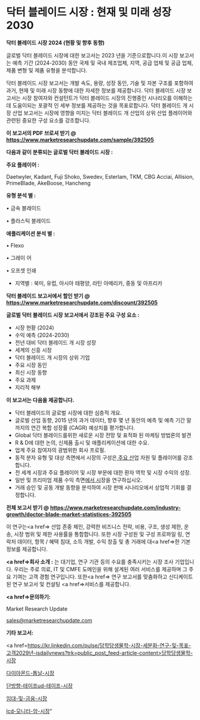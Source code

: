 # 닥터 블레이드 시장 : 현재 및 미래 성장 2030

<strong>닥터 블레이드 시장 2024 (현황 및 향후 동향)</strong>

글로벌 닥터 블레이드 시장에 대한 보고서는 2023 년을 기준으로합니다.이 시장 보고서는 예측 기간 (2024-2030) 동안 국제 및 국내 제조업체, 지역, 공급 업체 및 공급 업체, 제품 변형 및 제품 유형을 분석합니다.

닥터 블레이드 시장 보고서는 개발 속도, 용량, 성장 동인, 기술 및 자본 구조를 포함하여 과거, 현재 및 미래 시장 동향에 대한 자세한 정보를 제공합니다. 닥터 블레이드 시장 보고서는 시장 참여자와 컨설턴트가 닥터 블레이드 시장의 진행중인 시나리오를 이해하는 데 도움이되는 포괄적 인 세부 정보를 제공하는 것을 목표로합니다. 닥터 블레이드 개 시장 산업 보고서는 시장에 영향을 미치는 닥터 블레이드 개 산업의 상위 산업 플레이어와 관련된 중요한 구성 요소를 강조합니다.



<strong>이 보고서의 PDF 브로셔 받기 @ <a href=https://www.marketresearchupdate.com/sample/392505>https://www.marketresearchupdate.com/sample/392505</a></strong>



<strong>다음과 같이 분류되는 글로벌 닥터 블레이드 시장 :</strong>



<strong>주요 플레이어 :</strong>

Daetwyler, Kadant, Fuji Shoko, Swedev, Esterlam, TKM, CBG Acciai, Allision, PrimeBlade, AkeBoose, Hancheng



<strong>유형 분석 별 :</strong>

• 금속 블레이드

• 플라스틱 블레이드



<strong>애플리케이션 분석 별 :</strong>

• Flexo

• 그레이 어

• 오프셋 인쇄

<ul>
  <li>지역별 : 북미, 유럽, 아시아 태평양, 라틴 아메리카, 중동 및 아프리카</li>
</ul>


<strong>닥터 블레이드 보고서에서 할인 받기 @ <a href=https://www.marketresearchupdate.com/discount/392505>https://www.marketresearchupdate.com/discount/392505</a></strong>



<strong>글로벌 닥터 블레이드 시장 보고서에서 강조된 주요 구성 요소 :</strong>
<ul>
  <li>시장 현황 (2024)</li>
  <li>수익 예측 (2024-2030)</li>
  <li>전년 대비 닥터 블레이드 개 시장 성장</li>
  <li>세계의 신흥 시장</li>
  <li>닥터 블레이드 개 시장의 상위 기업</li>
  <li>주요 시장 동인</li>
  <li>최신 시장 동향</li>
  <li>주요 과제</li>
  <li>지리적 해부</li>
</ul>


<strong>이 보고서는 다음을 제공합니다.</strong>
<ul>
  <li>닥터 블레이드의 글로벌 시장에 대한 심층적 개요.</li>
  <li>글로벌 산업 동향, 2015 년의 과거 데이터, 향후 몇 년 동안의 예측 및 예측 기간 말까지의 연간 복합 성장률 (CAGR) 예상치를 평가합니다.</li>
  <li>Global 닥터 블레이드를위한 새로운 시장 전망 및 표적화 된 마케팅 방법론의 발견</li>
  <li>R &amp; D에 대한 논의, 신제품 출시 및 애플리케이션에 대한 수요.</li>
  <li>업계 주요 참여자의 광범위한 회사 프로필.</li>
  <li>동적 분자 유형 및 대상 측면에서 시장의 구성은<a href=> 주요 산</a>업 자원 및 플레이어를 강조합니다.</li>
  <li>전 세계 시장과 주요 플레이어 및 시장 부문에 대한 환자 역학 및 시장 수익의 성장.</li>
  <li>일반 및 프리미엄 제품 수익 측면<a href=>에서 시</a>장을 연구하십시오.</li>
  <li>거래 승인 및 공동 개발 동향을 분석하여 시장 판매 시나리오에서 상업적 기회를 결정합니다.</li>
</ul>



<strong>전체 보고서 받기 @ <a href=https://www.marketresearchupdate.com/industry-growth/doctor-blade-market-statistices-392505>https://www.marketresearchupdate.com/industry-growth/doctor-blade-market-statistices-392505</a></strong>

이 연구는<a href=> 산업 존중</a> 체인, 강력한 비즈니스 전략, 비용, 구조, 생성 제한, 운송, 시장 범위 및 제한 사용률을 통합합니다. 또한 시장 구성원 및 구성 프로파일 링, 연락처 데이터, 항목 / 혜택 침대, 소득 개발, 수익 창출 및 총 거래에 대<a href=>한 기본 </a>정보를 제공합니다.



<strong><a href=>회사 소</a>개 :</strong>
는 대기업, 연구 기관 등의 수요를 충족시키는 시장 조사 기업입니다. 우리는 주로 의료, IT 및 CMFE 도메인을 위해 설계된 여러 서비스를 제공하며 그 주요 기여는 고객 경험 연구입니다. 또한<a href=> 연구 보</a>고서를 맞춤화하고 신디케이트 된 연구 보고서 및 컨설팅 <a href=>서비스</a>를 제공합니다.



<strong><a href=>문의하기:</a></strong>

Market Research Update

sales@marketresearchupdate.com



<strong>기타 보고서:</strong>

<a href=https://kr.linkedin.com/pulse/당학당생물학-시장-세분화-연구-및-목표-고객2029년-isdailynews?trk=public_post_feed-article-content>당학당생물학-시장</a>

<a href=https://www.linkedin.com/pulse/다이아몬드-톱날-시장-세분화-연구-및-목표-고객2029년-survey-savvy-insights-360-analysis-xv3nf/>다이아몬드-톱날-시장</a>

<a href=https://www.linkedin.com/pulse/단방향-테이프ud-테이프-시장-규모-및-성장-2023-survey-spotlight-pro-24-analysis-px21f/>단방향-테이프ud-테이프-시장</a>

<a href=https://www.linkedin.com/pulse/임대-및-금융-시장-세분화-연구-목표-고객2029년-isdailynews-fzr0f/>임대-및-금융-시장</a>

<a href=https://www.linkedin.com/pulse/lcd-모니터-암-시장-경쟁-분석-및-성장-잠재력-2030-trendsetters-talk-360-analysis-f0lgc/>lcd-모니터-암-시장</a>"
